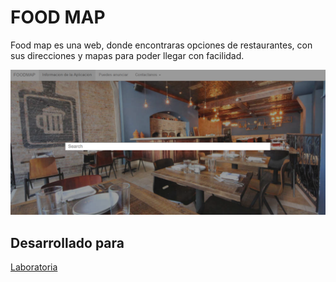 # FOOD MAP
Food map es una web, donde encontraras opciones de restaurantes, con sus direcciones y mapas para poder llegar con facilidad. 

![Foodmap-preview](https://github.com/mirelatv/FoodMap-Presentation/blob/master/assets/images/foodmap.png)
## Desarrollado para 
[Laboratoria](http://laboratoria.la)
